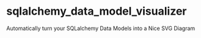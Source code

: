 # sqlalchemy_data_model_visualizer
Automatically turn your SQLalchemy Data Models into a Nice SVG Diagram
